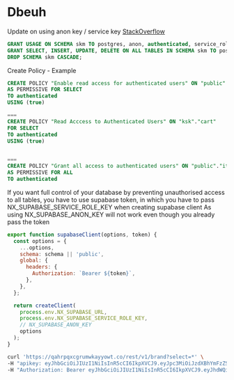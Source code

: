 # Dbeuh

Update on using anon key / service key
[StackOverflow](https://stackoverflow.com/questions/75230324/supabase-row-level-security-policy-rls-how-to-limit-access-with-supabase-ano/75230657?noredirect=1#comment132753295_75230657)

```sql
GRANT USAGE ON SCHEMA skm TO postgres, anon, authenticated, service_role, dashboard_user;
GRANT SELECT, INSERT, UPDATE, DELETE ON ALL TABLES IN SCHEMA skm TO postgres, anon, authenticated, service_role, dashboard_user;
DROP SCHEMA skm CASCADE;
```

Create Policy - Example

```sql
CREATE POLICY "Enable read access for authenticated users" ON "public"."item"
AS PERMISSIVE FOR SELECT
TO authenticated
USING (true)

===
CREATE POLICY "Read Acccess to Authenticated Users" ON "ksk"."cart"
FOR SELECT
TO authenticated
USING (true)


===
CREATE POLICY "Grant all access to authenticated users" ON "public"."item"
AS PERMISSIVE FOR ALL
TO authenticated
```

If you want full control of your database by preventing unauthorised access to all tables, you have to use
supabase token, in which you have to pass NX_SUPABASE_SERVICE_ROLE_KEY when creating supabase client
As using NX_SUPABASE_ANON_KEY will not work even though you already pass the token

```js
export function supabaseClient(options, token) {
  const options = {
    ...options,
    schema: schema || 'public',
    global: {
      headers: {
        Authorization: `Bearer ${token}`,
      },
    },
  };

  return createClient(
    process.env.NX_SUPABASE_URL,
    process.env.NX_SUPABASE_SERVICE_ROLE_KEY,
    // NX_SUPABASE_ANON_KEY
    options
  );
}
```

```bash
curl 'https://qahrpqxcgrumwkayyowt.co/rest/v1/brand?select=*' \
-H "apikey: eyJhbGciOiJIUzI1NiIsInR5cCI6IkpXVCJ9.eyJpc3MiOiJzdXBhYmFzZSIsInJlZiI6InFhaHJwcXhjZ3J1bXdrYXl5b3d0Iiwicm9sZSI6ImFub24iLCJpYXQiOjE2NzI5MjA0MDEsImV4cCI6MTk4ODQ5NjQwMX0.71bfd4Z8jccfoPLJn-yxolOQNlYoJuY9TLOYvLRgPoY" \
-H "Authorization: Bearer eyJhbGciOiJIUzI1NiIsInR5cCI6IkpXVCJ9.eyJhdWQiOiJhdXRoZW50aWNhdGVkIiwiZXhwIjoxNjc0MjE5NTc4LCJzdWIiOiIwMDJkYjY1ZS1lZGNmLTQyNTMtODA0MS1kNDgzNjRlMTY3ODAiLCJlbWFpbCI6ImVrby5hbmRyaTlAZ21haWwuY29tIiwicGhvbmUiOiIiLCJhcHBfbWV0YWRhdGEiOnsicHJvdmlkZXIiOiJlbWFpbCIsInByb3ZpZGVycyI6WyJlbWFpbCJdfSwidXNlcl9tZXRhZGF0YSI6e30sInJvbGUiOiJhdXRoZW50aWNhdGVkIiwiYWFsIjoiYWFsMSIsImFtciI6W3sibWV0aG9kIjoicGFzc3dvcmQiLCJ0aW1lc3RhbXAiOjE2NzQyMTU5Nzh9XSwic2Vzc2lvbl9pZCI6IjYwNWVlY2EwLTNjZTUtNDE0Mi05MDE1LTVmZmIwZTZhNmM0NSJ9.o9jsXoErMywRWe_SJ49d4mERSwY5RZ3WQbVwwtXc4P4"
```
